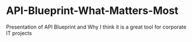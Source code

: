 # API-Blueprint-What-Matters-Most
Presentation of API Blueprint and Why I think it is a great tool for corporate IT projects
